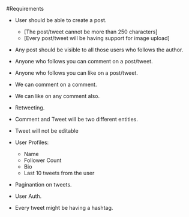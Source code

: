 #Requirements

- User should be able to create a post.
    - [The post/tweet cannot be more than 250 characters]
    - [Every post/tweet will be having support for image upload]

- Any post should be visible to all those users who follows the author.
- Anyone who follows you can comment on a post/tweet.
- Anyone who follows you can like on a  post/tweet.
- We can comment on a comment.
- We can like on any comment also.
- Retweeting.
- Comment and Tweet will be two different entities.
- Tweet will not be editable

- User Profiles:
    - Name 
    - Follower Count
    - Bio
    - Last 10 tweets from the user

- Paginantion on tweets.
- User Auth.

- Every tweet might be having a hashtag.